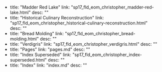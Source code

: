   - title: "Madder Red Lake"
    link: "sp17_fld_eom_christopher_madder-red-lake.html"
    desc: ""
  - title: "Historical Culinary Reconstruction"
    link: "sp17_fld_eom_christopher_historical-culinary-reconstruction.html"
    desc: ""
  - title: "Bread Molding"
    link: "sp17_fld_eom_christopher_bread-molding.html"
    desc: ""
  - title: "Verdigris"
    link: "sp17_fld_eom_christopher_verdigris.html"
    desc: ""
  - title: "Pages"
    link: "pages.md"
    desc: ""
  - title: "Index Superseded"
    link: "sp17_fld_eom_christopher_index-superseded.html"
    desc: ""
  - title: "Index"
    link: "index.md"
    desc: ""
